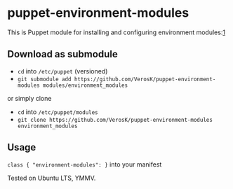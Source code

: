 puppet-environment-modules
==========================

This is Puppet module for installing and configuring environment modules:[1]

Download as submodule
---------------------

- `cd` into `/etc/puppet` (versioned)
- `git submodule add https://github.com/VerosK/puppet-environment-modules modules/environment_modules`

or simply clone

- `cd` into `/etc/puppet/modules`
- `git clone https://github.com/VerosK/puppet-environment-modules environment_modules`

Usage
-----

`class { "environment-modules": }` into your manifest


Tested on Ubuntu LTS, YMMV.
	

[1]:http://modules.sourceforge.net/


